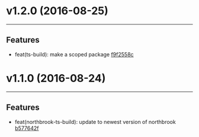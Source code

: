 # v1.2.0 (2016-08-25)
---


## Features

- feat(ts-build): make a scoped package [f9f2558c](https://github.com/northbrookjs/northbrook-typescript/commits/f9f2558c19f63142711f584d4f6f8fe10f6a07fd)


# v1.1.0 (2016-08-24)
---


## Features

- feat(northbrook-ts-build): update to newest version of northbrook [b577642f](https://github.com/northbrookjs/northbrook-typescript/commits/b577642f7c3a95fcf0165db878bc9c5db956e7ae)
